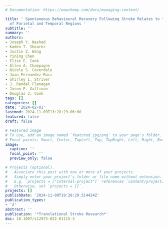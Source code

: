 ```yaml
---
# Documentation: https://wowchemy.com/docs/managing-content/

title: ' Spontaneous Behavioural Recovery Following Stroke Relates to the Integrity
  of Parietal and Temporal Regions '
subtitle: ''
summary: ''
authors:
- Joseph Y. Nashed
- Kaden T. Shearer
- Justin Z. Wang
- Yining Chen
- Elise E. Cook
- Allen A. Champagne
- Nicole S. Coverdale
- Juan Fernandez-Ruiz
- Shirley I. Striver
- J. Randal Flanagan
- Jason P. Gallivan
- Douglas J. Cook
tags: []
categories: []
date: '2024-02-01'
lastmod: 2024-11-09T13:28:29-06:00
featured: false
draft: false

# Featured image
# To use, add an image named `featured.jpg/png` to your page's folder.
# Focal points: Smart, Center, TopLeft, Top, TopRight, Left, Right, BottomLeft, Bottom, BottomRight.
image:
  caption: ''
  focal_point: ''
  preview_only: false

# Projects (optional).
#   Associate this post with one or more of your projects.
#   Simply enter your project's folder or file name without extension.
#   E.g. `projects = ["internal-project"]` references `content/project/deep-learning/index.md`.
#   Otherwise, set `projects = []`.
projects: []
publishDate: '2024-11-09T19:28:29.514424Z'
publication_types:
- '2'
abstract: ''
publication: '*Translational Stroke Research*'
doi: 10.1007/s12975-022-01115-3
---
```

